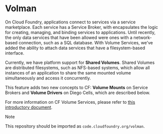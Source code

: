 # Volman

On Cloud Foundry, applications connect to services via a service marketplace.
Each service has a Service Broker, with encapsulates the logic for creating,
managing, and binding services to applications. Until recently, the only data
services that have been allowed were ones with a network-based connection,
such as a SQL database. With Volume Services, we've added the ability to
attach data services that have a filesystem-based interface.

Currently, we have platform support for **Shared Volumes**. Shared Volumes
are distributed filesystems, such as NFS-based systems, which allow all
instances of an application to share the same mounted volume simultaneously
and access it concurrently.

This feature adds two new concepts to CF: **Volume Mounts** on Service
Brokers and **Volume Drivers** on Diego Cells, which are described below.

For more information on CF Volume Services, please refer to [this
introductory
document](https://docs.google.com/document/d/1YtPMY9EjxlgJPa4SVVwIinfid_fshCF48xRhzyoZhrQ/edit?usp=sharing).

> [!NOTE]
>
> This repository should be imported as `code.cloudfoundry.org/volman`.
